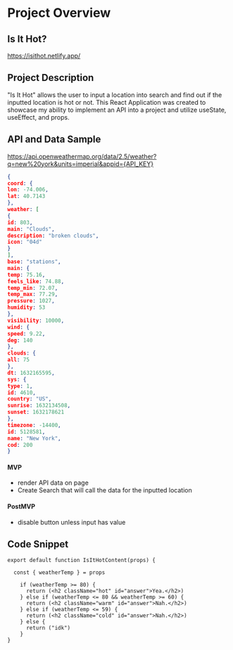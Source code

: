 # Project Overview

## Is It Hot?

https://isithot.netlify.app/

## Project Description

"Is It Hot" allows the user to input a location into search and find out if the inputted location is hot or not. 
This React Application was created to showcase my ability to implement an API into a project and utilize useState, useEffect, and props.

## API and Data Sample

https://api.openweathermap.org/data/2.5/weather?q=new%20york&units=imperial&appid={API_KEY}

```json
{
coord: {
lon: -74.006,
lat: 40.7143
},
weather: [
{
id: 803,
main: "Clouds",
description: "broken clouds",
icon: "04d"
}
],
base: "stations",
main: {
temp: 75.16,
feels_like: 74.88,
temp_min: 72.07,
temp_max: 77.29,
pressure: 1027,
humidity: 53
},
visibility: 10000,
wind: {
speed: 9.22,
deg: 140
},
clouds: {
all: 75
},
dt: 1632165595,
sys: {
type: 1,
id: 4610,
country: "US",
sunrise: 1632134508,
sunset: 1632178621
},
timezone: -14400,
id: 5128581,
name: "New York",
cod: 200
}
```

#### MVP 

- render API data on page
- Create Search that will call the data for the inputted location

#### PostMVP  

- disable button unless input has value

## Code Snippet

```
export default function IsItHotContent(props) {

  const { weatherTemp } = props

    if (weatherTemp >= 80) {
      return (<h2 className="hot" id="answer">Yea.</h2>)
    } else if (weatherTemp <= 80 && weatherTemp >= 60) {
      return (<h2 className="warm" id="answer">Nah.</h2>)
    } else if (weatherTemp <= 59) {
      return (<h2 className="cold" id="answer">Nah.</h2>)
    } else {
      return ("idk")
    }
}
```
